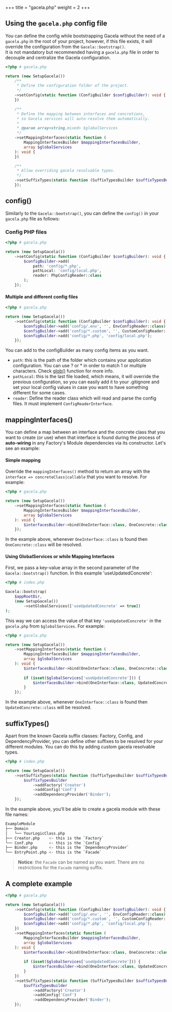+++
title = "gacela.php"
weight = 2
+++

## Using the `gacela.php` config file

You can define the config while bootstrapping Gacela without the need of a `gacela.php` in the root of your project,
however, if this file exists, it will override the configuration from the `Gacela::bootstrap()`.<br/>
It is not mandatory but recommended having a `gacela.php` file in order to decouple and centralize the Gacela configuration.

```php
<?php # gacela.php

return (new SetupGacela())
    /**
     * Define the configuration folder of the project.
     */
    ->setConfig(static function (ConfigBuilder $configBuilder): void {
    })

    /**
     * Define the mapping between interfaces and concretions, 
     * so Gacela services will auto-resolve them automatically.
     *
     * @param array<string,mixed> $globalServices
     */
    ->setMappingInterfaces(static function (
        MappingInterfacesBuilder $mappingInterfacesBuilder,
        array $globalServices
    ): void {
    })

    /**
     * Allow overriding gacela resolvable types.
     */
    ->setSuffixTypes(static function (SuffixTypesBuilder $suffixTypesBuilder): void {
    });
```

## config()

Similarly to the `Gacela::bootstrap()`, you can define the `config()` in your `gacela.php` file as follows:

### Config PHP files
```php
<?php # gacela.php

return (new SetupGacela())
    ->setConfig(static function (ConfigBuilder $configBuilder): void {
        $configBuilder->add(
            path: 'config/*.php',
            pathLocal: 'config/local.php',
            reader: PhpConfigReader::class 
        );
    });
```

#### Multiple and different config files
```php
<?php # gacela.php

return (new SetupGacela())
    ->setConfig(static function (ConfigBuilder $configBuilder): void {
        $configBuilder->add('config/.env', '', EnvConfigReader::class);
        $configBuilder->add('config/*.custom', '', CustomConfigReader::class);
        $configBuilder->add('config/*.php', 'config/local.php');
    });
```

You can add to the configBuilder as many config items as you want.

- `path`: this is the path of the folder which contains your application configuration. You can use ? or * in order to
  match 1 or multiple characters. Check [glob()](https://www.php.net/manual/en/function.glob.php) function for more info.
- `pathLocal`: this is the last file loaded, which means, it will override the previous configuration, so you can
  easily add it to your .gitignore and set your local config values in case you want to have something different for
  some cases.
- `reader`: Define the reader class which will read and parse the config files. It must implement `ConfigReaderInterface`.

## mappingInterfaces()

You can define a map between an interface and the concrete class that you want to create (or use) when that interface is
found during the process of **auto-wiring** in any Factory's Module dependencies via its constructor. Let's see an example:

#### Simple mapping

Override the `mappingInterfaces()` method to return an array with the `interface => concreteClass|callable` that you
want to resolve. For example:

```php
<?php # gacela.php

return (new SetupGacela())
    ->setMappingInterfaces(static function (
        MappingInterfacesBuilder $mappingInterfacesBuilder,
        array $globalServices
    ): void {
        $interfacesBuilder->bind(OneInterface::class, OneConcrete::class);
    });
```

In the example above, whenever `OneInterface::class` is found then `OneConcrete::class` will be resolved.

#### Using GlobalServices or while Mapping Interfaces

First, we pass a key-value array in the second parameter of the `Gacela::bootstrap()` function. In this example 'useUpdatedConcrete':

```php
<?php # index.php

Gacela::bootstrap(
    $appRootDir,
    (new SetupGacela())
        ->setGlobalServices(['useUpdatedConcrete' => true])
);
```

This way we can access the value of that key `'useUpdatedConcrete'` in the `gacela.php` from `$globalServices`.
For example:
```php
<?php # gacela.php

return (new SetupGacela())
    ->setMappingInterfaces(static function (
        MappingInterfacesBuilder $mappingInterfacesBuilder,
        array $globalServices
    ): void {
        $interfacesBuilder->bind(OneInterface::class, OneConcrete::class);
        
        if (isset($globalServices['useUpdatedConcrete'])) {
            $interfacesBuilder->bind(OneInterface::class, UpdatedConcrete::class);
        }
    });
```

In the example above, whenever `OneInterface::class` is found then `UpdatedConcrete::class` will be resolved.


## suffixTypes()

Apart from the known Gacela suffix classes: Factory, Config, and DependencyProvider, you can define other suffixes to be
resolved for your different modules. You can do this by adding custom gacela resolvable types.

```php
<?php # index.php

return (new SetupGacela())
    ->setSuffixTypes(static function (SuffixTypesBuilder $suffixTypesBuilder): void {
        $suffixTypesBuilder
            ->addFactory('Creator')
            ->addConfig('Conf')
            ->addDependencyProvider('Binder');
    });
```

In the example above, you'll be able to create a gacela module with these file names:

```bash
ExampleModule
├── Domain
│   └── YourLogicClass.php
├── Creator.php    <- this is the `Factory`
└── Conf.php       <- this is the `Config`
├── Binder.php     <- this is the `DependencyProvider` 
└── EntryPoint.php <- this is the `Facade`
```

> **Notice**: the `Facade` can be named as you want. There are no restrictions for the `Facade` naming suffix.

## A complete example

```php
<?php # gacela.php

return (new SetupGacela())
    ->setConfig(static function (ConfigBuilder $configBuilder): void {
        $configBuilder->add('config/.env', '', EnvConfigReader::class);
        $configBuilder->add('config/*.custom', '', CustomConfigReader::class);
        $configBuilder->add('config/*.php', 'config/local.php');
    })
    ->setMappingInterfaces(static function (
        MappingInterfacesBuilder $mappingInterfacesBuilder,
        array $globalServices
    ): void {
        $interfacesBuilder->bind(OneInterface::class, OneConcrete::class);
        
        if (isset($globalServices['useUpdatedConcrete'])) {
            $interfacesBuilder->bind(OneInterface::class, UpdatedConcrete::class);
        }
    })
    ->setSuffixTypes(static function (SuffixTypesBuilder $suffixTypesBuilder): void {
        $suffixTypesBuilder
            ->addFactory('Creator')
            ->addConfig('Conf')
            ->addDependencyProvider('Binder');
    });
```
